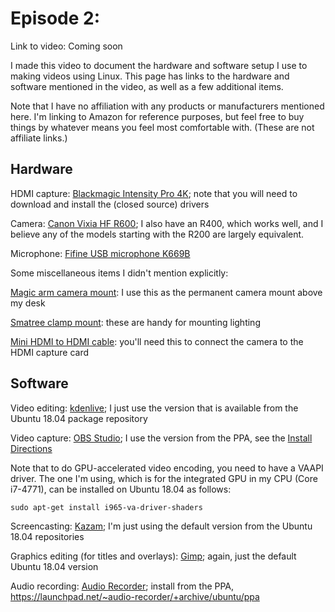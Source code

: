 # Episode 2: 

Link to video: Coming soon

I made this video to document the hardware and software setup I use to making videos using Linux.  This page has links to the hardware and software mentioned in the video, as well as a few additional items.

Note that I have no affiliation with any products or manufacturers mentioned here.  I'm linking to Amazon for reference purposes, but feel free to buy things by whatever means you feel most comfortable with.  (These are not affiliate links.)

## Hardware

HDMI capture: [Blackmagic Intensity Pro 4K](https://www.amazon.com/Blackmagic-Design-Intensity-Capture-Playback/dp/B00U3QNP7Q); note that you will need to download and install the (closed source) drivers

Camera: [Canon Vixia HF R600](https://www.amazon.com/Canon-VIXIA-Black-Discontinued-Manufacturer/dp/B00RKNO06K); I also have an R400, which works well, and I believe any of the models starting with the R200 are largely equivalent.

Microphone: [Fifine USB microphone K669B](https://www.amazon.com/Microphone-Condenser-Recording-Streaming-669B/dp/B06XCKGLTP)

Some miscellaneous items I didn't mention explicitly:

[Magic arm camera mount](https://www.amazon.com/pangshi-Adjustable-Articulating-Friction-Compatible/dp/B06VYCVVVJ): I use this as the permanent camera mount above my desk

[Smatree clamp mount](https://www.amazon.com/Smatree-Ajustable-Gooseneck-Extension-Session/dp/B00MWNYGUS): these are handy for mounting lighting

[Mini HDMI to HDMI cable](https://www.amazon.com/Cable-Rankie-High-Speed-Mini-HDMI-Black/dp/B01KRKO4MM): you'll need this to connect the camera to the HDMI capture card

## Software

Video editing: [kdenlive](https://kdenlive.org/en/); I just use the version that is available from the Ubuntu 18.04 package repository

Video capture: [OBS Studio](https://obsproject.com/); I use the version from the PPA, see the [Install Directions](https://obsproject.com/wiki/install-instructions#linux)

Note that to do GPU-accelerated video encoding, you need to have a VAAPI driver.  The one I'm using, which is for the integrated GPU in my CPU (Core i7-4771), can be installed on Ubuntu 18.04 as follows:

```
sudo apt-get install i965-va-driver-shaders
```

Screencasting: [Kazam](https://launchpad.net/kazam); I'm just using the default version from the Ubuntu 18.04 repositories

Graphics editing (for titles and overlays): [Gimp](https://www.gimp.org/); again, just the default Ubuntu 18.04 version

Audio recording: [Audio Recorder](https://launchpad.net/audio-recorder); install from the PPA, <https://launchpad.net/~audio-recorder/+archive/ubuntu/ppa>

